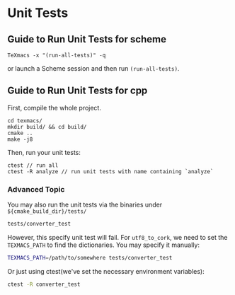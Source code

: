 # Unit Tests

## Guide to Run Unit Tests for scheme
```
TeXmacs -x "(run-all-tests)" -q
```
or launch a Scheme session and then run `(run-all-tests)`.

## Guide to Run Unit Tests for cpp

First, compile the whole project.
```
cd texmacs/
mkdir build/ && cd build/
cmake ..
make -j8
```

Then, run your unit tests:
```
ctest // run all
ctest -R analyze // run unit tests with name containing `analyze`
```

### Advanced Topic
You may also run the unit tests via the binaries under `${cmake_build_dir}/tests/`
``` bash
tests/converter_test
```

However, this specify unit test will fail. For `utf8_to_cork`, we need to set
the `TEXMACS_PATH` to find the dictionaries. You may specify it manually:
``` bash
TEXMACS_PATH=/path/to/somewhere tests/converter_test
```

Or just using ctest(we've set the necessary environment variables):
``` bash
ctest -R converter_test
```
